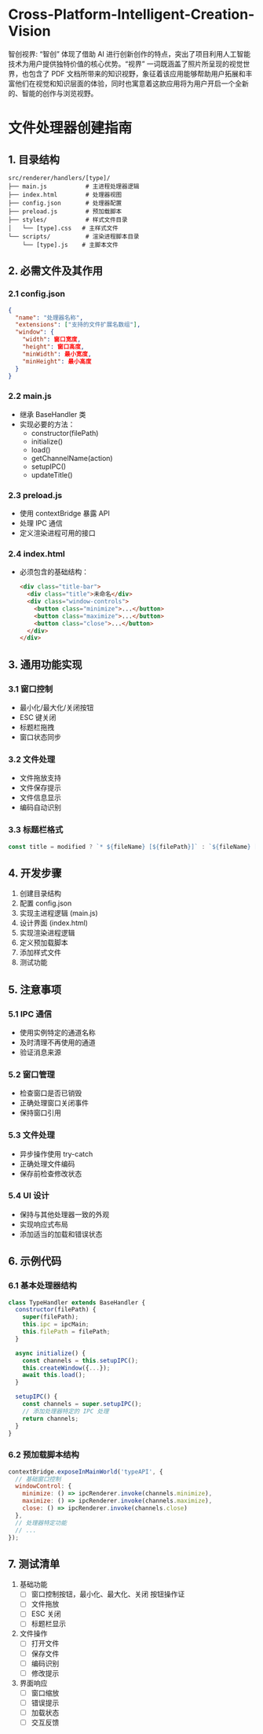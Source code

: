 # Cross-Platform-Intelligent-Creation-Vision
智创视界: “智创” 体现了借助 AI 进行创新创作的特点，突出了项目利用人工智能技术为用户提供独特价值的核心优势。“视界” 一词既涵盖了照片所呈现的视觉世界，也包含了 PDF 文档所带来的知识视野，象征着该应用能够帮助用户拓展和丰富他们在视觉和知识层面的体验，同时也寓意着这款应用将为用户开启一个全新的、智能的创作与浏览视野。



# 文件处理器创建指南

## 1. 目录结构
```
src/renderer/handlers/[type]/
├── main.js           # 主进程处理器逻辑
├── index.html        # 处理器视图
├── config.json       # 处理器配置
├── preload.js        # 预加载脚本
├── styles/           # 样式文件目录
│   └── [type].css   # 主样式文件
└── scripts/          # 渲染进程脚本目录
    └── [type].js    # 主脚本文件
```

## 2. 必需文件及其作用

### 2.1 config.json
```json
{
  "name": "处理器名称",
  "extensions": ["支持的文件扩展名数组"],
  "window": {
    "width": 窗口宽度,
    "height": 窗口高度,
    "minWidth": 最小宽度,
    "minHeight": 最小高度
  }
}
```

### 2.2 main.js
- 继承 BaseHandler 类
- 实现必要的方法：
  - constructor(filePath)
  - initialize()
  - load()
  - getChannelName(action)
  - setupIPC()
  - updateTitle()

### 2.3 preload.js
- 使用 contextBridge 暴露 API
- 处理 IPC 通信
- 定义渲染进程可用的接口

### 2.4 index.html
- 必须包含的基础结构：
  ```html
  <div class="title-bar">
    <div class="title">未命名</div>
    <div class="window-controls">
      <button class="minimize">...</button>
      <button class="maximize">...</button>
      <button class="close">...</button>
    </div>
  </div>
  ```

## 3. 通用功能实现

### 3.1 窗口控制
- 最小化/最大化/关闭按钮
- ESC 键关闭
- 标题栏拖拽
- 窗口状态同步

### 3.2 文件处理
- 文件拖放支持
- 文件保存提示
- 文件信息显示
- 编码自动识别

### 3.3 标题栏格式
```javascript
const title = modified ? `* ${fileName} [${filePath}]` : `${fileName} [${filePath}]`;
```

## 4. 开发步骤

1. 创建目录结构
2. 配置 config.json
3. 实现主进程逻辑 (main.js)
4. 设计界面 (index.html)
5. 实现渲染进程逻辑
6. 定义预加载脚本
7. 添加样式文件
8. 测试功能

## 5. 注意事项

### 5.1 IPC 通信
- 使用实例特定的通道名称
- 及时清理不再使用的通道
- 验证消息来源

### 5.2 窗口管理
- 检查窗口是否已销毁
- 正确处理窗口关闭事件
- 保持窗口引用

### 5.3 文件处理
- 异步操作使用 try-catch
- 正确处理文件编码
- 保存前检查修改状态

### 5.4 UI 设计
- 保持与其他处理器一致的外观
- 实现响应式布局
- 添加适当的加载和错误状态

## 6. 示例代码

### 6.1 基本处理器结构
```javascript
class TypeHandler extends BaseHandler {
  constructor(filePath) {
    super(filePath);
    this.ipc = ipcMain;
    this.filePath = filePath;
  }

  async initialize() {
    const channels = this.setupIPC();
    this.createWindow({...});
    await this.load();
  }

  setupIPC() {
    const channels = super.setupIPC();
    // 添加处理器特定的 IPC 处理
    return channels;
  }
}
```

### 6.2 预加载脚本结构
```javascript
contextBridge.exposeInMainWorld('typeAPI', {
  // 基础窗口控制
  windowControl: {
    minimize: () => ipcRenderer.invoke(channels.minimize),
    maximize: () => ipcRenderer.invoke(channels.maximize),
    close: () => ipcRenderer.invoke(channels.close)
  },
  // 处理器特定功能
  // ...
});
```

## 7. 测试清单

1. 基础功能
   - [ ] 窗口控制按钮，最小化、最大化、关闭 按钮操作证
   - [ ] 文件拖放
   - [ ] ESC 关闭
   - [ ] 标题栏显示

2. 文件操作
   - [ ] 打开文件
   - [ ] 保存文件
   - [ ] 编码识别
   - [ ] 修改提示

3. 界面响应
   - [ ] 窗口缩放
   - [ ] 错误提示
   - [ ] 加载状态
   - [ ] 交互反馈